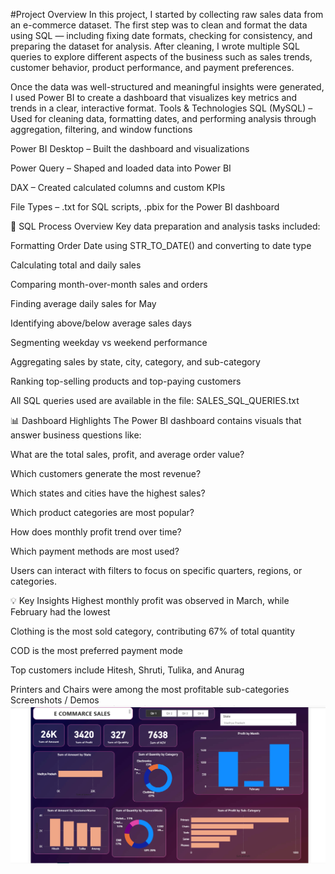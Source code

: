 #Project Overview
In this project, I started by collecting raw sales data from an e-commerce dataset. The first step was to clean and format the data using SQL — including fixing date formats, checking for consistency, and preparing the dataset for analysis. After cleaning, I wrote multiple SQL queries to explore different aspects of the business such as sales trends, customer behavior, product performance, and payment preferences.

Once the data was well-structured and meaningful insights were generated, I used Power BI to create a dashboard that visualizes key metrics and trends in a clear, interactive format.
Tools & Technologies
SQL (MySQL) – Used for cleaning data, formatting dates, and performing analysis through aggregation, filtering, and window functions

Power BI Desktop – Built the dashboard and visualizations

Power Query – Shaped and loaded data into Power BI

DAX – Created calculated columns and custom KPIs

File Types – .txt for SQL scripts, .pbix for the Power BI dashboard

🧾 SQL Process Overview
Key data preparation and analysis tasks included:

Formatting Order Date using STR_TO_DATE() and converting to date type

Calculating total and daily sales

Comparing month-over-month sales and orders

Finding average daily sales for May

Identifying above/below average sales days

Segmenting weekday vs weekend performance

Aggregating sales by state, city, category, and sub-category

Ranking top-selling products and top-paying customers

All SQL queries used are available in the file: SALES_SQL_QUERIES.txt

📊 Dashboard Highlights
The Power BI dashboard contains visuals that answer business questions like:

What are the total sales, profit, and average order value?

Which customers generate the most revenue?

Which states and cities have the highest sales?

Which product categories are most popular?

How does monthly profit trend over time?

Which payment methods are most used?

Users can interact with filters to focus on specific quarters, regions, or categories.

💡 Key Insights
Highest monthly profit was observed in March, while February had the lowest

Clothing is the most sold category, contributing 67% of total quantity

COD is the most preferred payment mode

Top customers include Hitesh, Shruti, Tulika, and Anurag

Printers and Chairs were among the most profitable sub-categories
Screenshots / Demos
![Dashboard Preview](https://github.com/amitbhimte/E-COMMARCE-SALES-ANALYSIS-USING-SQL-AND-DASHBOARD/blob/main/Snapshot%20of%20the%20Dashboard.png)

